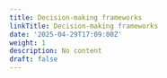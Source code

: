 ```yaml
---
title: Decision-making frameworks
linkTitle: Decision-making frameworks
date: '2025-04-29T17:09:00Z'
weight: 1
description: No content
draft: false
---
```



